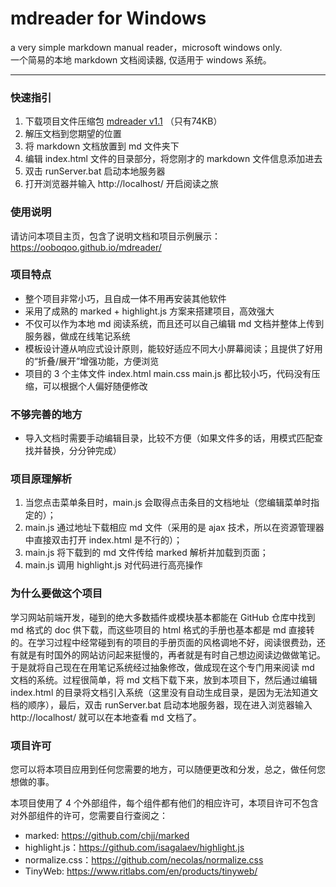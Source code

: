 # mdreader for Windows

a very simple markdown manual reader，microsoft windows only.   
一个简易的本地 markdown 文档阅读器, 仅适用于 windows 系统。

- - - 

### 快速指引

1. 下载项目文件压缩包 [mdreader v1.1](https://ooboqoo.github.io/mdreader/dist/mdreader1.1.zip) （只有74KB）
2. 解压文档到您期望的位置
3. 将 markdown 文档放置到 md 文件夹下
4. 编辑 index.html 文件的目录部分，将您刚才的 markdown 文件信息添加进去
5. 双击 runServer.bat 启动本地服务器
6. 打开浏览器并输入 http://localhost/ 开启阅读之旅

### 使用说明

请访问本项目主页，包含了说明文档和项目示例展示：https://ooboqoo.github.io/mdreader/

### 项目特点

* 整个项目非常小巧，且自成一体不用再安装其他软件
* 采用了成熟的 marked + highlight.js 方案来搭建项目，高效强大
* 不仅可以作为本地 md 阅读系统，而且还可以自己编辑 md 文档并整体上传到服务器，做成在线笔记系统
* 模板设计遵从响应式设计原则，能较好适应不同大小屏幕阅读；且提供了好用的“折叠/展开”增强功能，方便浏览
* 项目的 3 个主体文件 index.html main.css main.js 都比较小巧，代码没有压缩，可以根据个人偏好随便修改

### 不够完善的地方

* 导入文档时需要手动编辑目录，比较不方便（如果文件多的话，用模式匹配查找并替换，分分钟完成）

### 项目原理解析

1. 当您点击菜单条目时，main.js 会取得点击条目的文档地址（您编辑菜单时指定的）；
2. main.js 通过地址下载相应 md 文件（采用的是 ajax 技术，所以在资源管理器中直接双击打开 index.html 是不行的）；
3. main.js 将下载到的 md 文件传给 marked 解析并加载到页面；
4. main.js 调用 highlight.js 对代码进行高亮操作

### 为什么要做这个项目

学习网站前端开发，碰到的绝大多数插件或模块基本都能在 GitHub 仓库中找到 md 格式的 doc 供下载，而这些项目的 html 格式的手册也基本都是 md 直接转的。在学习过程中经常碰到有的项目的手册页面的风格调地不好，阅读很费劲，还有就是有时国外的网站访问起来挺慢的，再者就是有时自己想边阅读边做做笔记。于是就将自己现在在用笔记系统经过抽象修改，做成现在这个专门用来阅读 md 文档的系统。过程很简单，将 md 文档下载下来，放到本项目下，然后通过编辑 index.html 的目录将文档引入系统（这里没有自动生成目录，是因为无法知道文档的顺序），最后，双击 runServer.bat 启动本地服务器，现在进入浏览器输入 http://localhost/ 就可以在本地查看 md 文档了。

### 项目许可

您可以将本项目应用到任何您需要的地方，可以随便更改和分发，总之，做任何您想做的事。

本项目使用了 4 个外部组件，每个组件都有他们的相应许可，本项目许可不包含对外部组件的许可，您需要自行查阅之：

* marked: https://github.com/chjj/marked
* highlight.js：https://github.com/isagalaev/highlight.js
* normalize.css：https://github.com/necolas/normalize.css
* TinyWeb: https://www.ritlabs.com/en/products/tinyweb/
